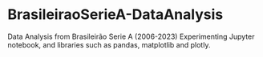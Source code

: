 # BrasileiraoSerieA-DataAnalysis
Data Analysis from Brasileirão Serie A (2006-2023)
Experimenting Jupyter notebook, and libraries such as pandas, matplotlib and plotly.
